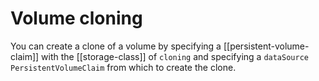 # Volume cloning
You can create a clone of a volume by specifying a [[persistent-volume-claim]] with the [[storage-class]] of `cloning` and specifying a `dataSource` `PersistentVolumeClaim` from which to create the clone.
